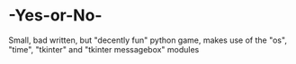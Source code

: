# -Yes-or-No-
Small, bad written, but "decently fun" python game,  makes use of the "os", "time", "tkinter" and "tkinter messagebox" modules
